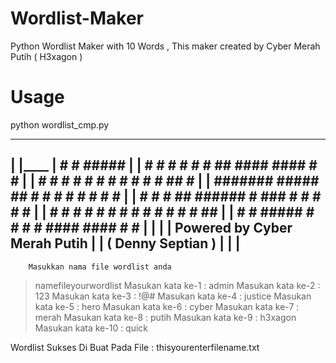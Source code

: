 # Wordlist-Maker
Python Wordlist Maker with 10 Words , This maker created by Cyber Merah Putih ( H3xagon )

# Usage
python wordlist_cmp.py

 -----------------------------------------------------------
|                                                          |____
|      #     #  #####                                           |
|      #     # #     # #    #   ##    ####   ####  #    #       |
|      #     #       #  #  #   #  #  #    # #    # ##   #       |
|      #######  #####    ##   #    # #      #    # # #  #       |
|      #     #       #   ##   ###### #  ### #    # #  # #       |
|      #     # #     #  #  #  #    # #    # #    # #   ##       |
|      #     #  #####  #    # #    #  ####   ####  #    #       |
|                                                               |
|                            Powered by Cyber Merah Putih       |
|                                  ( Denny Septian )            |
|                                                               |
 ----------------------------------------------------------------

        Masukkan nama file wordlist anda
>namefileyourwordlist
Masukan kata ke-1 : admin
Masukan kata ke-2 : 123
Masukan kata ke-3 : !@#
Masukan kata ke-4 : justice
Masukan kata ke-5 : hero
Masukan kata ke-6 : cyber
Masukan kata ke-7 : merah
Masukan kata ke-8 : putih
Masukan kata ke-9 : h3xagon
Masukan kata ke-10 : quick

Wordlist Sukses Di Buat Pada File : thisyourenterfilename.txt
